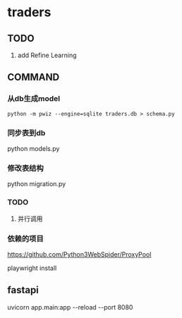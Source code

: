 # traders

## TODO
1. add Refine Learning

## COMMAND

### 从db生成model 
`python -m pwiz --engine=sqlite traders.db > schema.py`

### 同步表到db
python models.py

### 修改表结构
python migration.py

### TODO
1. 并行调用

### 依赖的项目
https://github.com/Python3WebSpider/ProxyPool

playwright install

## fastapi
uvicorn app.main:app --reload --port 8080